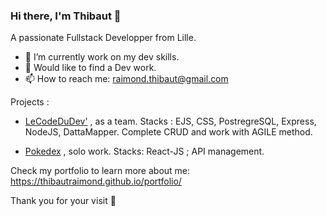 ### Hi there, I'm Thibaut 👋
A passionate Fullstack Developper from Lille.

- 🌱 I’m currently work on my dev skills.
- 💬 Would like to find a Dev work.
- 📫 How to reach me: raimond.thibaut@gmail.com

Projects : 
- [LeCodeDuDev'](https://yannou.philoucorp.fr/) , as a team. Stacks : EJS, CSS,  PostregreSQL, Express, NodeJS, DattaMapper. 
Complete CRUD and work with AGILE method. 

- [Pokedex](https://thibautraimond.github.io/pokedex/) , solo work. Stacks: React-JS ; API management.

Check my portfolio to learn more about me:
https://thibautraimond.github.io/portfolio/


Thank you for your visit :slightly_smiling_face:
